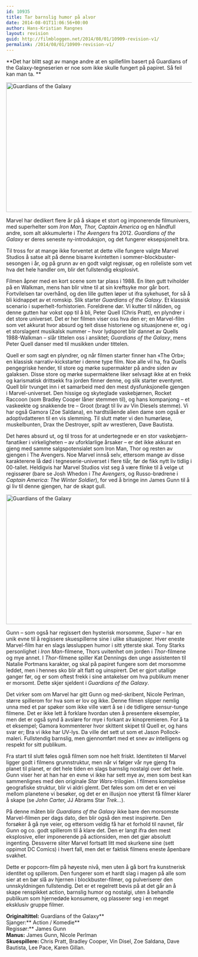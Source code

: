 ```yaml
---
id: 10935
title: Tar barnslig humor på alvor
date: 2014-08-01T11:06:56+00:00
author: Hans-Kristian Rangnes
layout: revision
guid: http://filmbloggen.net/2014/08/01/10909-revision-v1/
permalink: /2014/08/01/10909-revision-v1/
---
```

**Det har blitt sagt av mange andre at en spillefilm basert på Guardians of the Galaxy-tegneserien er noe som ikke skulle fungert på papiret. Så feil kan man ta. **

<!--more-->

[<img class="alignnone size-large wp-image-10912" src="http://filmbloggen.net/wp-content/uploads/2014/07/Guardians-of-the-Galaxy-620x351.png" alt="Guardians of the Galaxy" width="620" height="351" />](http://filmbloggen.net/wp-content/uploads/2014/07/Guardians-of-the-Galaxy.png)

Marvel har dedikert flere år på å skape et stort og imponerende filmunivers, med superhelter som _Iron Man, Thor, Captain America_ og en håndfull andre, som alt akkumulerte i _The Avengers_ fra 2012. _Guardians of the Galaxy_ er deres seneste ny-introduksjon, og det fungerer eksepsjonelt bra.

Til tross for at mange ikke forventet at dette ville fungere valgte Marvel Studios å satse alt på denne bisarre kvintetten i sommer-blockbuster-sesongen i år, og på grunn av en godt valgt regissør, og en rolleliste som vet hva det hele handler om, blir det fullstendig eksplosivt.

Filmen åpner med en kort scene som tar plass i 1988. En liten gutt tviholder på en Walkman, mens han blir vitne til at sin kreftsyke mor går bort. Fortvilelsen tar overhånd, og den lille gutten løper ut ifra sykehuset, for så å bli kidnappet av et romskip. Slik starter _Guardians of the Galaxy_. Et klassisk scenario i superhelt-forhistorien. Foreldrene dør. Vi kutter til nåtiden, og denne gutten har vokst opp til å bli, Peter Quell (Chris Pratt), en plyndrer i det store universet. Det er her filmen viser oss hva den er; en Marvel-film som vet akkurat hvor absurd og teit disse historiene og situasjonene er, og i et storslagent musikalsk nummer &#8211; hvor lydsporet blir dannet av Quells 1988-Walkman &#8211; slår tittelen oss i ansiktet; _Guardians of the Galaxy_, mens Peter Quell danser med til musikken under tittelen.

Quell er som sagt en plyndrer, og når filmen starter finner han &laquo;The Orb&raquo;; en klassisk narrativ-kickstarter i denne type film. Noe alle vil ha, fra Quells pengegriske hender, til store og mørke supermakter på andre siden av galaksen. Disse store og mørke supermaktene liker selvsagt ikke at en frekk og karismatisk drittsekk fra jorden finner denne, og slik starter eventyret. Quell blir tvunget inn i et samarbeid med den mest dysfunksjonelle gjengen i Marvel-universet. Den hissige og skyteglade vaskebjørnen, Rocket Raccoon (som Bradley Cooper låner stemmen til), og hans kompanjong &#8211; et vaskeekte og snakkende tre &#8211; Groot (bragt til liv av Vin Diesels stemme). Vi har også Gamora (Zoe Saldana), en hardtslående alien dame som også er adoptivdatteren til en vis slemming. Til slutt møter vi den humørløse, muskelbunten, Drax the Destroyer, spilt av wrestleren, Dave Bautista.

Det høres absurd ut, og til tross for at undertegnede er en stor vaskebjørn-fanatiker i virkeligheten &#8211; av uforklarlige årsaker &#8211; er det ikke akkurat en gjeng med samme salgspotensialet som Iron Man, Thor og resten av gjengen i The Avengers. Noe Marvel innså selv, ettersom mange av disse karakterene lå død i tegneserie-universet i flere tiår, før de fikk nytt liv tidlig i 00-tallet. Heldigvis har Marvel Studios vist seg å være flinke til å velge ut regissører (bare se Josh Whedon i _The Avengers_, og Russo-brødrene i _Captain America: The Winter Soldier_), for ved å bringe inn James Gunn til å gi liv til denne gjengen, har de skapt gull.

[<img class="alignnone size-large wp-image-10926" src="http://filmbloggen.net/wp-content/uploads/2014/07/Guardians-of-the-Galaxy1-620x351.png" alt="Guardians of the Galaxy" width="620" height="351" />](http://filmbloggen.net/wp-content/uploads/2014/07/Guardians-of-the-Galaxy1.png)

Gunn &#8211; som også har regissert den hysterisk morsomme, _Super_ &#8211; har en unik evne til å regissere skuespillerne sine i ulike situasjoner. Hver eneste Marvel-film har en slags løssluppen humor i sitt ytterste skal. Tony Starks personlighet i _Iron Man_-filmene, Thors uvitenhet om jorden i _Thor_-filmene og mye annet. I _Thor_-filmene spiller Kat Dennings den unge assistenten til Natalie Portmans karakter, og skal på papiret fungere som det morsomme leddet, men i hennes sko blir alt flatt og uinspirert. Det er gjort utallige ganger før, og er som oftest frekk i sine antakelser om hva publikum mener er morsomt. Dette skjer sjeldent i _Guardians of the Galaxy_.

Det virker som om Marvel har gitt Gunn og med-skribent, Nicole Perlman, større spillerom for hva som er lov og ikke. Denne filmen slipper nemlig unna med et par spøker som ikke ville vært å se i de tidligere sensur-tunge filmene. Det er ikke lett å forklare hvordan uten å presentere eksempler, men det er også synd å avsløre for mye i forkant av kinopremieren. For å ta et eksempel; Gamora kommenterer hvor skittent skipet til Quell er, og hans svar er; Bra vi ikke har UV-lys. Da ville det sett ut som et Jason Pollock-maleri. Fullstendig barnslig, men gjennomført med et snev av intelligens og respekt for sitt publikum.

Fra start til slutt føles også filmen som noe helt friskt. Identiteten til Marvel ligger godt i filmens grunnstruktur, men når vi følger vår nye gjeng fra planet til planet, er det hele tiden en slags barnslig nostalgi over det hele. Gunn viser her at han har en evne vi ikke har sett mye av, men som best kan sammenlignes med den originale _Star Wars_-trilogien. I filmens komplekse geografiske struktur, blir vi aldri glemt. Det føles som om det er en vei mellom planetene vi besøker, og det er en illusjon noe ytterst få filmer klarer å skape (se _John Carter,_ JJ Abrams Star _Trek&#8230;_).

På denne måten blir _Guardians of the Galaxy_ ikke bare den morsomste Marvel-filmen per dags dato, den blir også den mest inspirerte. Den forsøker å gå nye veier, og ettersom veldig få har et forhold til navnet, får Gunn og co. godt spillerom til å klare det. Den er langt ifra den mest eksplosive, eller imponerende på actionsiden, men det gjør absolutt ingenting. Dessverre sliter Marvel fortsatt litt med skurkene sine (sett oppimot DC Comics) i hvert fall, men det er faktisk filmens eneste åpenbare svakhet.

Dette er popcorn-film på høyeste nivå, men uten å gå bort fra kunstnerisk identitet og spillerom. Den fungerer som et hardt slag i magen på alle som sier at en bør slå av hjernen i blockbuster-filmer, og pulveriserer den unnskyldningen fullstendig. Det er et regelrett bevis på at det går an å skape renspikket action, barnslig humor og nostalgi, uten å behandle publikum som hjernedøde konsumere, og plasserer seg i en meget eksklusiv gruppe filmer.

**Originaltittel:** Guardians of the Galaxy**  
Sjanger:** Action / Komedie**  
Regissør:** James Gunn  
**Manus:** James Gunn, Nicole Perlman  
**Skuespillere:** Chris Pratt, Bradley Cooper, Vin Disel, Zoe Saldana, Dave Bautista, Lee Pace, Karen Gillan.

<span class='embed-youtube' style='text-align:center; display: block;'></span>